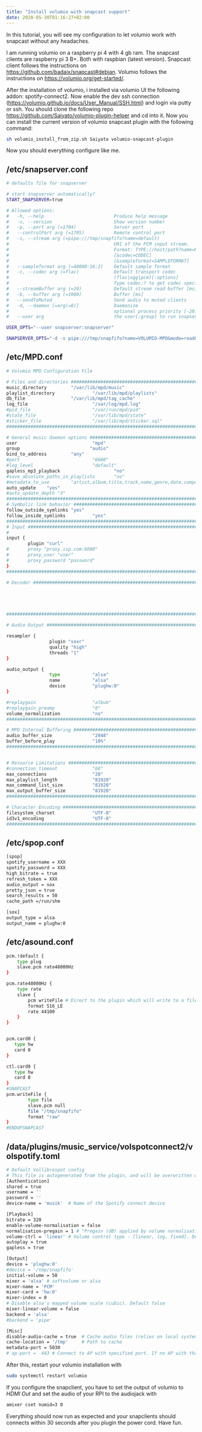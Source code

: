 ```yaml
---
title: "Install volumio with snapcast support"
date: 2020-05-30T01:16:27+02:00
---
```


In this tutorial, you will see my configuration to let volumio work with snapcast without any headaches.

I am running volumio on a raspberry pi 4 with 4 gb ram. The snapcast clients are raspberry pi 3 B+. Both with raspbian (latest version). Snapcast client follows the instructions on https://github.com/badaix/snapcast#debian. Volumio follows the instructions on https://volumio.org/get-started/.

After the installation of volumio, i installed via volumio UI the following addon: spotify-connect2.
Now enable the dev ssh connection (https://volumio.github.io/docs/User_Manual/SSH.html) and login via putty or ssh. You should clone the following repo https://github.com/Saiyato/volumio-plugin-helper and cd into it. Now you can install the current version of volumio snapcast plugin with the following command:

```bash
sh volumio_install_from_zip.sh Saiyato volumio-snapcast-plugin
```

Now you should everything configure like me.

## /etc/snapserver.conf
```bash
# defaults file for snapserver

# start snapserver automatically?
START_SNAPSERVER=true

# Allowed options:
#   -h, --help                          Produce help message
#   -v, --version                       Show version number
#   -p, --port arg (=1704)              Server port
#   --controlPort arg (=1705)           Remote control port
#   -s, --stream arg (=pipe:///tmp/snapfifo?name=default)
#                                       URI of the PCM input stream.
#                                       Format: TYPE://host/path?name=NAME
#                                       [&codec=CODEC]
#                                       [&sampleformat=SAMPLEFORMAT]
#   --sampleformat arg (=48000:16:2)    Default sample format
#   -c, --codec arg (=flac)             Default transport codec
#                                       (flac|ogg|pcm)[:options]
#                                       Type codec:? to get codec specific options
#   --streamBuffer arg (=20)            Default stream read buffer [ms]
#   -b, --buffer arg (=1000)            Buffer [ms]
#   --sendToMuted                       Send audio to muted clients
#   -d, --daemon [=arg(=0)]             Daemonize
#                                       optional process priority [-20..19]
#   --user arg                          the user[:group] to run snapserver as when daemonized

USER_OPTS="--user snapserver:snapserver"

SNAPSERVER_OPTS="-d -s pipe:///tmp/snapfifo?name=VOLUMIO-MPD&mode=read&sampleformat=44100:16:2 "
```

## /etc/MPD.conf
```bash
# Volumio MPD Configuration File

# Files and directories #######################################################
music_directory         "/var/lib/mpd/music"
playlist_directory              "/var/lib/mpd/playlists"
db_file                 "/var/lib/mpd/tag_cache"
log_file                        "/var/log/mpd.log"
#pid_file                       "/var/run/mpd/pid"
#state_file                     "/var/lib/mpd/state"
#sticker_file                   "/var/lib/mpd/sticker.sql"
###############################################################################

# General music daemon options ################################################
user                            "mpd"
group                          "audio"
bind_to_address         "any"
#port                           "6600"
#log_level                      "default"
gapless_mp3_playback                    "no"
#save_absolute_paths_in_playlists       "no"
#metadata_to_use        "artist,album,title,track,name,genre,date,composer,performer,disc"
auto_update    "yes"
#auto_update_depth "3"
###############################################################################
# Symbolic link behavior ######################################################
follow_outside_symlinks "yes"
follow_inside_symlinks          "yes"
###############################################################################
# Input #######################################################################
#
input {
        plugin "curl"
#       proxy "proxy.isp.com:8080"
#       proxy_user "user"
#       proxy_password "password"
}
###############################################################################

# Decoder ################################################################





###############################################################################

# Audio Output ################################################################

resampler {
                plugin "soxr"
                quality "high"
                threads "1"
}

audio_output {
                type            "alsa"
                name            "alsa"
                device          "plughw:0"
}

#replaygain                     "album"
#replaygain_preamp              "0"
volume_normalization            "no"
###############################################################################

# MPD Internal Buffering ######################################################
audio_buffer_size               "2048"
buffer_before_play              "10%"
###############################################################################


# Resource Limitations ########################################################
#connection_timeout             "60"
max_connections                 "20"
max_playlist_length             "81920"
max_command_list_size           "81920"
max_output_buffer_size          "81920"
###############################################################################

# Character Encoding ##########################################################
filesystem_charset              "UTF-8"
id3v1_encoding                  "UTF-8"
###############################################################################
```

## /etc/spop.conf
```bash
[spop]
spotify_username = XXX
spotify_password = XXX
high_bitrate = true
refresh_token = XXX
audio_output = sox
pretty_json = true
search_results = 50
cache_path =/run/shm

[sox]
output_type = alsa
output_name = plughw:0
```

## /etc/asound.conf
```bash
pcm.!default {
    type plug
    slave.pcm rate48000Hz
}

pcm.rate48000Hz {
    type rate
    slave {
        pcm writeFile # Direct to the plugin which will write to a file
        format S16_LE
        rate 44100
    }
}


pcm.card0 {
   type hw
   card 0
}

ctl.card0 {
   type hw
   card 0
}
#SNAPCAST
pcm.writeFile {
        type file
        slave.pcm null
        file "/tmp/snapfifo"
        format "raw"
}
#ENDOFSNAPCAST
```

## /data/plugins/music_service/volspotconnect2/volspotify.toml
```bash
# Default Vollibrespot config
# This file is autogenerated from the plugin, and will be overwritten when system changes are detected
[Authentication]
shared = true
username = ''
password = ''
device-name = 'musik'  # Name of the Spotify connect device

[Playback]
bitrate = 320
enable-volume-normalisation = false
normalisation-pregain = 1 # "Pregain (dB) applied by volume normalisation"
volume-ctrl = 'linear' # Volume control type - [linear, log, fixed]. Default is linear
autoplay = true
gapless = true

[Output]
device = 'plughw:0'
#device = '/tmp/snapfifo'
initial-volume = 50
mixer = 'alsa' # softvolume or alsa
mixer-name = 'PCM'
mixer-card = 'hw:0'
mixer-index = 0
# Disable alsa's mapped volume scale (cubic). Default false
mixer-linear-volume = false
backend = 'alsa'
#backend = 'pipe'

[Misc]
disable-audio-cache = true  # Cache audio files (relies on local system for cleanup!)
cache-location = '/tmp'     # Path to cache
metadata-port = 5030
# ap-port =  443 # Connect to AP with specified port. If no AP with that port are present fallback AP will be used. Available ports are usually 80, 443 and 4070
```

After this, restart your volumio installation with
```bash
sudo systemctl restart volumio
```

If you configure the snapclient, you have to set the output of volumio to *HDMI Out* and set the audio of your RPI to the audiojack with
```bash
amixer cset numid=3 0
```

Everything should now run as expected and your snapclients should connects within 30 seconds after you plugin the power cord. Have fun.
